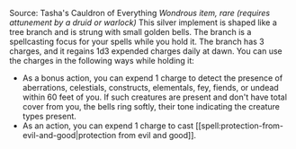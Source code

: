 Source: Tasha's Cauldron of Everything
*Wondrous item, rare (requires attunement by a druid or warlock)*
This silver implement is shaped like a tree branch and is strung with small golden bells. The branch is a spellcasting focus for your spells while you hold it.
The branch has 3 charges, and it regains 1d3 expended charges daily at dawn. You can use the charges in the following ways while holding it:
* As a bonus action, you can expend 1 charge to detect the presence of aberrations, celestials, constructs, elementals, fey, fiends, or undead within 60 feet of you. If such creatures are present and don't have total cover from you, the bells ring softly, their tone indicating the creature types present.
* As an action, you can expend 1 charge to cast [[spell:protection-from-evil-and-good|protection from evil and good]].